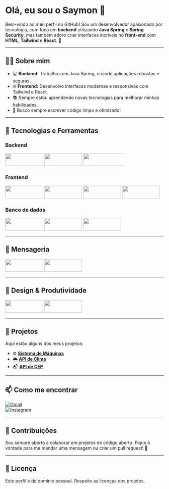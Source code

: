 # Olá, eu sou o Saymon 👋

Bem-vindo ao meu perfil no GitHub! Sou um desenvolvedor apaixonado por tecnologia, com foco em **backend** utilizando **Java Spring** e **Spring Security**, mas também adoro criar interfaces incríveis no **front-end** com **HTML**, **Tailwind** e **React**. 🚀

---

## 🧑‍💻 Sobre mim

- 💻 **Backend:** Trabalho com Java Spring, criando aplicações robustas e seguras.
- 🌐 **Frontend:** Desenvolvo interfaces modernas e responsivas com Tailwind e React.
- 📚 Sempre estou aprendendo novas tecnologias para melhorar minhas habilidades.
- 🎯 Busco sempre escrever código limpo e otimizado!

---

## 🚀 Tecnologias e Ferramentas  

### **Backend**  
<p align="left">
  <img src="https://img.shields.io/badge/-Java-007396?style=for-the-badge&logo=openjdk&logoColor=white" width="120" height="40"/>
  <img src="https://img.shields.io/badge/-Spring-6DB33F?style=for-the-badge&logo=spring&logoColor=white" width="120" height="40"/>
  <img src="https://img.shields.io/badge/-Spring%20Security-6DB33F?style=for-the-badge&logo=springsecurity&logoColor=white" width="130" height="40"/>
</p>

### **Frontend**  
<p align="left">
  <img src="https://img.shields.io/badge/-HTML5-E34F26?style=for-the-badge&logo=html5&logoColor=white" width="120" height="40"/>
  <img src="https://img.shields.io/badge/-Tailwind%20CSS-06B6D4?style=for-the-badge&logo=tailwindcss&logoColor=white" width="120" height="40"/>
  <img src="https://img.shields.io/badge/-React-61DAFB?style=for-the-badge&logo=react&logoColor=white" width="120" height="40"/>
  <img src="https://img.shields.io/badge/-Next.js-000000?style=for-the-badge&logo=nextdotjs&logoColor=white" width="120" height="40"/>
</p>

### **Banco de dados**  
<p align="left">
  <img src="https://img.shields.io/badge/-MySQL-4479A1?style=for-the-badge&logo=mysql&logoColor=white" width="120" height="40"/>
  <img src="https://img.shields.io/badge/-PostgreSQL-336791?style=for-the-badge&logo=postgresql&logoColor=white" width="120" height="40"/>
  <img src="https://img.shields.io/badge/-MongoDB-47A248?style=for-the-badge&logo=mongodb&logoColor=white" width="120" height="40"/>
</p>

---

## 💬 Mensageria

<p align="left">
  <img src="https://img.shields.io/badge/-Kafka-231F20?style=for-the-badge&logo=apachekafka&logoColor=white" width="120" height="40"/>
  <img src="https://www.google.com/url?sa=i&url=https%3A%2F%2Fadroitgroup.io%2Fblog%2Fthe-power-of-websocket-revolutionizing-real-time-communication-on-theweb&psig=AOvVaw0IRiqcWyxYDJZh8Oh5HsSp&ust=1739666852564000&source=images&cd=vfe&opi=89978449&ved=0CBQQjRxqFwoTCJjMr5i6xIsDFQAAAAAdAAAAABAE" width="120" height="40"/>
</p>


---

## 🎨 Design & Produtividade

<p align="left">
  <img src="https://img.shields.io/badge/-Notion-000000?style=for-the-badge&logo=notion&logoColor=white" width="120" height="40"/>
  <img src="https://img.shields.io/badge/-Figma-F24E1E?style=for-the-badge&logo=figma&logoColor=white" width="120" height="40"/>
</p>

---

## 📂 Projetos

Aqui estão alguns dos meus projetos:

- ⚙️ **[Sistema de Máquinas](https://github.com/SaymonTheDev7/MachineSystem)**  
- 🌦️ **[API de Clima](https://apiconsultweather.vercel.app)**  
- 📬 **[API de CEP](https://apiconsultcep.vercel.app)**  

---

## 📫 Como me encontrar  

[![Gmail](https://img.shields.io/badge/-saymonoliveiracastro@gmail.com-D14836?style=for-the-badge&logo=gmail&logoColor=white)](mailto:saymonoliveiracastro@gmail.com)  
[![Instagram](https://img.shields.io/badge/-@oliveirasaymonn-E4405F?style=for-the-badge&logo=instagram&logoColor=white)](https://instagram.com/oliveirasaymonn)  

---

## 🤝 Contribuições

Sou sempre aberto a colaborar em projetos de código aberto. Fique à vontade para me mandar uma mensagem ou criar um pull request! 🚀

---

## 📜 Licença

Este perfil é de domínio pessoal. Respeite as licenças dos projetos.
